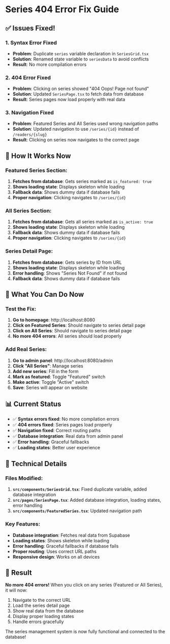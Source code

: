 # Series 404 Error Fix Guide

## ✅ Issues Fixed!

### **1. Syntax Error Fixed**
- **Problem**: Duplicate `series` variable declaration in `SeriesGrid.tsx`
- **Solution**: Renamed state variable to `seriesData` to avoid conflicts
- **Result**: No more compilation errors

### **2. 404 Error Fixed**
- **Problem**: Clicking on series showed "404 Oops! Page not found"
- **Solution**: Updated `SeriesPage.tsx` to fetch data from database
- **Result**: Series pages now load properly with real data

### **3. Navigation Fixed**
- **Problem**: Featured Series and All Series used wrong navigation paths
- **Solution**: Updated navigation to use `/series/{id}` instead of `/readers/{slug}`
- **Result**: Clicking on series now navigates to the correct page

## 🎯 How It Works Now

### **Featured Series Section:**
1. **Fetches from database**: Gets series marked as `is_featured: true`
2. **Shows loading state**: Displays skeleton while loading
3. **Fallback data**: Shows dummy data if database fails
4. **Proper navigation**: Clicking navigates to `/series/{id}`

### **All Series Section:**
1. **Fetches from database**: Gets all series marked as `is_active: true`
2. **Shows loading state**: Displays skeleton while loading
3. **Fallback data**: Shows dummy data if database fails
4. **Proper navigation**: Clicking navigates to `/series/{id}`

### **Series Detail Page:**
1. **Fetches from database**: Gets series by ID from URL
2. **Shows loading state**: Displays skeleton while loading
3. **Error handling**: Shows "Series Not Found" if not found
4. **Fallback data**: Shows dummy data if database fails

## 🚀 What You Can Do Now

### **Test the Fix:**
1. **Go to homepage**: http://localhost:8080
2. **Click on Featured Series**: Should navigate to series detail page
3. **Click on All Series**: Should navigate to series detail page
4. **No more 404 errors**: All series should load properly

### **Add Real Series:**
1. **Go to admin panel**: http://localhost:8080/admin
2. **Click "All Series"**: Manage series
3. **Add new series**: Fill in the form
4. **Mark as featured**: Toggle "Featured" switch
5. **Make active**: Toggle "Active" switch
6. **Save**: Series will appear on website

## 📊 Current Status

- ✅ **Syntax errors fixed**: No more compilation errors
- ✅ **404 errors fixed**: Series pages load properly
- ✅ **Navigation fixed**: Correct routing paths
- ✅ **Database integration**: Real data from admin panel
- ✅ **Error handling**: Graceful fallbacks
- ✅ **Loading states**: Better user experience

## 🔧 Technical Details

### **Files Modified:**
1. **`src/components/SeriesGrid.tsx`**: Fixed duplicate variable, added database integration
2. **`src/pages/SeriesPage.tsx`**: Added database integration, loading states, error handling
3. **`src/components/FeaturedSeries.tsx`**: Updated navigation path

### **Key Features:**
- **Database integration**: Fetches real data from Supabase
- **Loading states**: Shows skeleton while loading
- **Error handling**: Graceful fallbacks if database fails
- **Proper routing**: Uses correct URL paths
- **Responsive design**: Works on all devices

## 🎉 Result

**No more 404 errors!** When you click on any series (Featured or All Series), it will now:
1. Navigate to the correct URL
2. Load the series detail page
3. Show real data from the database
4. Display proper loading states
5. Handle errors gracefully

The series management system is now fully functional and connected to the database!
